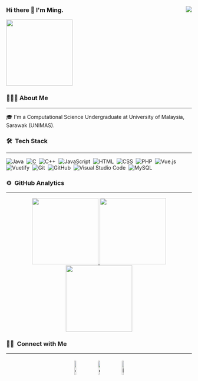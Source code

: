 ### Hi there 👋 I'm Ming. <img align="right" src="https://visitor-badge.glitch.me/badge?page_id=Ming990828.990828" />
<img height="180em" src="https://user-images.githubusercontent.com/67551089/170652816-f233bf1d-8bfb-4047-920a-c43ac89ef1a5.gif" />


<!--
**Ming990828/Ming990828** is a ✨ _special_ ✨ repository because its `README.md` (this file) appears on your GitHub profile.

Here are some ideas to get you started:

- 🔭 I’m currently working on ...
- 🌱 I’m currently learning ...
- 👯 I’m looking to collaborate on ...
- 🤔 I’m looking for help with ...
- 💬 Ask me about ...
- 📫 How to reach me: ...
- 😄 Pronouns: ...
- ⚡ Fun fact: ...
-->

### 👨🏻‍💻 About Me
<hr>

🎓 I'm a Computational Science Undergraduate at University of Malaysia, Sarawak (UNIMAS).

### 🛠 &nbsp;Tech Stack
<hr>

![Java](https://img.shields.io/badge/-Java-05122A?style=flat&logo=Java&logoColor=FFA518)&nbsp;
![C](https://img.shields.io/badge/-C-05122A?style=flat&logo=C&logoColor=A8B9CC)&nbsp;
![C++](https://img.shields.io/badge/-C++-05122A?style=flat&logo=C%2B%2B&logoColor=00599C)&nbsp;
![JavaScript](https://img.shields.io/badge/-JavaScript-05122A?style=flat&logo=JavaScript&logoColor=F7DF1E)&nbsp;
![HTML](https://img.shields.io/badge/-HTML-05122A?style=flat&logo=HTML5)&nbsp;
![CSS](https://img.shields.io/badge/-CSS-05122A?style=flat&logo=CSS3&logoColor=1572B6)&nbsp;
![PHP](https://img.shields.io/badge/-PHP-05122A?style=flat&logo=PHP&logoColor=777BB4)&nbsp;
![Vue.js](https://img.shields.io/badge/-Vue.js-05122A?style=flat&logo=Vue.js&logoColor=4FC08D)&nbsp;
![Vuetify](https://img.shields.io/badge/-Vuetify-05122A?style=flat&logo=Vuetify&logoColor=1867C0)&nbsp;
![Git](https://img.shields.io/badge/-Git-05122A?style=flat&logo=git)&nbsp;
![GitHub](https://img.shields.io/badge/-GitHub-05122A?style=flat&logo=github)&nbsp;
![Visual Studio Code](https://img.shields.io/badge/-Visual%20Studio%20Code-05122A?style=flat&logo=visual-studio-code&logoColor=007ACC)&nbsp;
![MySQL](https://img.shields.io/badge/-MySQL-05122A?style=flat&logo=mysql&logoColor=blue)


<!--### :fire: My Stats :
[![GitHub Streak](http://github-readme-streak-stats.herokuapp.com?user=Ming990828&theme=algolia)](https://git.io/streak-stats)
[![Top Langs](https://github-readme-stats.vercel.app/api/top-langs/?username=Ming990828)](https://github.com/anuraghazra/github-readme-stats)
-->

### ⚙️ &nbsp;GitHub Analytics
<hr>

<p align="center">
<a href="https://github.com/Ming990828">
  <img height="180em" src="http://github-readme-streak-stats.herokuapp.com?user=Ming990828&theme=algolia"/>
  <img height="180em" src="https://github-readme-stats-eight-theta.vercel.app/api?username=Ming990828&show_icons=true&theme=algolia&include_all_commits=true&count_private=true"/>
  <img height="180em" src="https://github-readme-stats-eight-theta.vercel.app/api/top-langs/?username=Ming990828&layout=compact&langs_count=8&theme=algolia"/>
</a>
</p>

### 🤝🏻 &nbsp;Connect with Me
<hr>

<p align="center">
	<a href="mailto:ymysoneelf99@gmail.com"><img alt="github" width="10%" style="padding:5px" src="https://img.icons8.com/clouds/100/000000/gmail.png"/></a>
	<a href="https://github.com/Ming990828"><img alt="github" width="10%" style="padding:5px" src="https://img.icons8.com/clouds/100/000000/github.png"/></a>
	<a href="https://www.linkedin.com/in/ming-yue-yeap-79592113a/"><img alt="linkedin" width="10%" style="padding:5px" src="https://img.icons8.com/clouds/100/000000/linkedin.png"/></a>	
</p>
